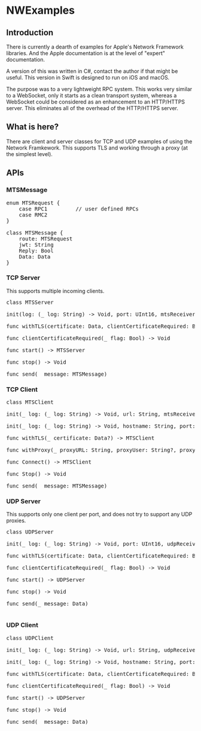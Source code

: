 # NWExamples

## Introduction

There is currently a dearth of examples for Apple's Network Framework libraries. And the Apple documentation is at the level of "expert" documentation. 

A version of this was written in C#, contact the author if that might be useful.
This version in Swift is designed to run on iOS and macOS. 

The purpose was to a very lightweight RPC system. This works very similar to a WebSocket, only it starts as a clean transport system, whereas a WebSocket could be considered as an enhancement to an HTTP/HTTPS server. This eliminates all of the overhead of the HTTP/HTTPS server.

## What is here?

There are client and server classes for TCP and UDP examples of using the Network Framkework. This supports TLS and working through a proxy (at the simplest level).

## APIs

### MTSMessage

<pre>
enum MTSRequest {
    case RPC1         // user defined RPCs
    case RMC2
}
    
class MTSMessage {
    route: MTSRequest
    jwt: String
    Reply: Bool
    Data: Data 
}
</pre>

### TCP Server

This supports multiple incoming clients. 

<pre>
class MTSServer

init(log: (_ log: String) -> Void, port: UInt16, mtsReceiver: (_ from: MTSClient, receive: MTSMessage) -> Void)

func withTLS(certificate: Data, clientCertificateRequired: Bool) -> MTSServer

func clientCertificateRequired(_ flag: Bool) -> Void

func start() -> MTSServer

func stop() -> Void

func send(_ message: MTSMessage)
</pre>

### TCP Client

<pre>
class MTSClient

init(_ log: (_ log: String) -> Void, url: String, mtsReceiver: (_ receive: MTSMessage) -> Void) 

init(_ log: (_ log: String) -> Void, hostname: String, port: UInt16, mtsReceiver: (_ receive: MTSMessage) -> Void) 

func withTLS(_ certificate: Data?) -> MTSClient

func withProxy(_ proxyURL: String, proxyUser: String?, proxyPassword: String?) -> MTSClient

func Connect() -> MTSClient

func Stop() -> Void

func send(_ message: MTSMessage)
</pre>

### UDP Server

This supports only one client per port, and does not try to support any UDP proxies.

<pre>
class UDPServer

init(_ log: (_ log: String) -> Void, port: UInt16, udpReceiver: (_ receive: Data) -> Void)

func withTLS(certificate: Data, clientCertificateRequired: Bool) -> UDPServer

func clientCertificateRequired(_ flag: Bool) -> Void

func start() -> UDPServer

func stop() -> Void

func send(_ message: Data)
  
</pre>

### UDP Client

<pre>
class UDPClient

init(_ log: (_ log: String) -> Void, url: String, udpReceiver: (_ receive: Data) -> Void)

init(_ log: (_ log: String) -> Void, hostname: String, port: UInt16, mtsReceiver: (_ receive: Data) -> Void) 

func withTLS(certificate: Data, clientCertificateRequired: Bool) -> UDPClient

func clientCertificateRequired(_ flag: Bool) -> Void

func start() -> UDPServer

func stop() -> Void

func send(_ message: Data)
</pre>

